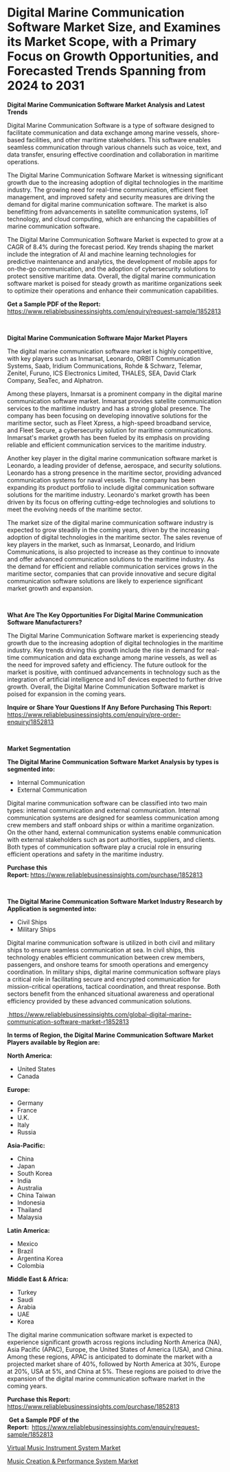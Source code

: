 <p><h1>Digital Marine Communication Software Market Size, and Examines its Market Scope, with a Primary Focus on Growth Opportunities, and Forecasted Trends Spanning from 2024 to 2031</h1></p><p><strong>Digital Marine Communication Software Market Analysis and Latest Trends</strong></p>
<p><p>Digital Marine Communication Software is a type of software designed to facilitate communication and data exchange among marine vessels, shore-based facilities, and other maritime stakeholders. This software enables seamless communication through various channels such as voice, text, and data transfer, ensuring effective coordination and collaboration in maritime operations.</p><p>The Digital Marine Communication Software Market is witnessing significant growth due to the increasing adoption of digital technologies in the maritime industry. The growing need for real-time communication, efficient fleet management, and improved safety and security measures are driving the demand for digital marine communication software. The market is also benefitting from advancements in satellite communication systems, IoT technology, and cloud computing, which are enhancing the capabilities of marine communication software.</p><p>The Digital Marine Communication Software Market is expected to grow at a CAGR of 8.4% during the forecast period. Key trends shaping the market include the integration of AI and machine learning technologies for predictive maintenance and analytics, the development of mobile apps for on-the-go communication, and the adoption of cybersecurity solutions to protect sensitive maritime data. Overall, the digital marine communication software market is poised for steady growth as maritime organizations seek to optimize their operations and enhance their communication capabilities.</p></p>
<p><strong>Get a Sample PDF of the Report:&nbsp;</strong> <a href="https://www.reliablebusinessinsights.com/enquiry/request-sample/1852813">https://www.reliablebusinessinsights.com/enquiry/request-sample/1852813</a></p>
<p>&nbsp;</p>
<p><strong>Digital Marine Communication Software Major Market Players</strong></p>
<p><p>The digital marine communication software market is highly competitive, with key players such as Inmarsat, Leonardo, ORBIT Communication Systems, Saab, Iridium Communications, Rohde & Schwarz, Telemar, Zenitel, Furuno, ICS Electronics Limited, THALES, SEA, David Clark Company, SeaTec, and Alphatron. </p><p>Among these players, Inmarsat is a prominent company in the digital marine communication software market. Inmarsat provides satellite communication services to the maritime industry and has a strong global presence. The company has been focusing on developing innovative solutions for the maritime sector, such as Fleet Xpress, a high-speed broadband service, and Fleet Secure, a cybersecurity solution for maritime communications. Inmarsat's market growth has been fueled by its emphasis on providing reliable and efficient communication services to the maritime industry.</p><p>Another key player in the digital marine communication software market is Leonardo, a leading provider of defense, aerospace, and security solutions. Leonardo has a strong presence in the maritime sector, providing advanced communication systems for naval vessels. The company has been expanding its product portfolio to include digital communication software solutions for the maritime industry. Leonardo's market growth has been driven by its focus on offering cutting-edge technologies and solutions to meet the evolving needs of the maritime sector.</p><p>The market size of the digital marine communication software industry is expected to grow steadily in the coming years, driven by the increasing adoption of digital technologies in the maritime sector. The sales revenue of key players in the market, such as Inmarsat, Leonardo, and Iridium Communications, is also projected to increase as they continue to innovate and offer advanced communication solutions to the maritime industry. As the demand for efficient and reliable communication services grows in the maritime sector, companies that can provide innovative and secure digital communication software solutions are likely to experience significant market growth and expansion.</p></p>
<p>&nbsp;</p>
<p><strong>What Are The Key Opportunities For Digital Marine Communication Software Manufacturers?</strong></p>
<p><p>The Digital Marine Communication Software market is experiencing steady growth due to the increasing adoption of digital technologies in the maritime industry. Key trends driving this growth include the rise in demand for real-time communication and data exchange among marine vessels, as well as the need for improved safety and efficiency. The future outlook for the market is positive, with continued advancements in technology such as the integration of artificial intelligence and IoT devices expected to further drive growth. Overall, the Digital Marine Communication Software market is poised for expansion in the coming years.</p></p>
<p><strong>Inquire or Share Your Questions If Any Before Purchasing This Report:</strong> <a href="https://www.reliablebusinessinsights.com/enquiry/pre-order-enquiry/1852813">https://www.reliablebusinessinsights.com/enquiry/pre-order-enquiry/1852813</a></p>
<p>&nbsp;</p>
<p><strong>Market Segmentation</strong></p>
<p><strong>The Digital Marine Communication Software Market Analysis by types is segmented into:</strong></p>
<p><ul><li>Internal Communication</li><li>External Communication</li></ul></p>
<p><p>Digital marine communication software can be classified into two main types: internal communication and external communication. Internal communication systems are designed for seamless communication among crew members and staff onboard ships or within a maritime organization. On the other hand, external communication systems enable communication with external stakeholders such as port authorities, suppliers, and clients. Both types of communication software play a crucial role in ensuring efficient operations and safety in the maritime industry.</p></p>
<p><strong>Purchase this Report:&nbsp;</strong><a href="https://www.reliablebusinessinsights.com/purchase/1852813">https://www.reliablebusinessinsights.com/purchase/1852813</a></p>
<p>&nbsp;</p>
<p><strong>The Digital Marine Communication Software Market Industry Research by Application is segmented into:</strong></p>
<p><ul><li>Civil Ships</li><li>Military Ships</li></ul></p>
<p><p>Digital marine communication software is utilized in both civil and military ships to ensure seamless communication at sea. In civil ships, this technology enables efficient communication between crew members, passengers, and onshore teams for smooth operations and emergency coordination. In military ships, digital marine communication software plays a critical role in facilitating secure and encrypted communication for mission-critical operations, tactical coordination, and threat response. Both sectors benefit from the enhanced situational awareness and operational efficiency provided by these advanced communication solutions.</p></p>
<p><a href="https://www.reliablebusinessinsights.com/global-digital-marine-communication-software-market-r1852813">&nbsp;https://www.reliablebusinessinsights.com/global-digital-marine-communication-software-market-r1852813</a></p>
<p><strong>In terms of Region, the Digital Marine Communication Software Market Players available by Region are:</strong></p>
<p>
    <p> <strong> North America: </strong>
        <ul>
            <li>United States</li>
            <li>Canada</li>
        </ul>
        </p> 
    <p> <strong> Europe: </strong>
        <ul>
            <li>Germany</li>
            <li>France</li>
            <li>U.K.</li>
            <li>Italy</li>
            <li>Russia</li>
        </ul>
        </p> 
    <p> <strong> Asia-Pacific: </strong>
        <ul>
            <li>China</li>
            <li>Japan</li>
            <li>South Korea</li>
            <li>India</li>
            <li>Australia</li>
            <li>China Taiwan</li>
            <li>Indonesia</li>
            <li>Thailand</li>
            <li>Malaysia</li>
        </ul>
        </p> 
    <p> <strong> Latin America: </strong>
        <ul>
            <li>Mexico</li>
            <li>Brazil</li>
            <li>Argentina Korea</li>
            <li>Colombia</li>
        </ul>
        </p> 
    <p> <strong> Middle East & Africa: </strong>
        <ul>
            <li>Turkey</li>
            <li>Saudi</li>
            <li>Arabia</li>
            <li>UAE</li>
            <li>Korea</li>
        </ul>
    </p>
    </p>
<p><p>The digital marine communication software market is expected to experience significant growth across regions including North America (NA), Asia Pacific (APAC), Europe, the United States of America (USA), and China. Among these regions, APAC is anticipated to dominate the market with a projected market share of 40%, followed by North America at 30%, Europe at 20%, USA at 5%, and China at 5%. These regions are poised to drive the expansion of the digital marine communication software market in the coming years.</p></p>
<p><strong>Purchase this Report: </strong><a href="https://www.reliablebusinessinsights.com/purchase/1852813">https://www.reliablebusinessinsights.com/purchase/1852813</a></p>
<p>&nbsp;<strong>Get a Sample PDF of the Report:&nbsp;&nbsp;</strong><a href="https://www.reliablebusinessinsights.com/enquiry/request-sample/1852813">https://www.reliablebusinessinsights.com/enquiry/request-sample/1852813</a></p>
<p><strong></strong></p>
<p><p><a href="https://github.com/prosalinda88/Market-Research-Report-List-5/blob/main/virtual-music-instrument-system-market.md">Virtual Music Instrument System Market</a></p><p><a href="https://github.com/NorbertYates/Market-Research-Report-List-5/blob/main/music-creation-performance-system-market.md">Music Creation & Performance System Market</a></p></p>